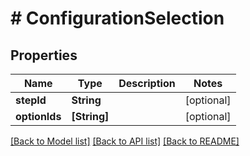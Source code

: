 # # ConfigurationSelection


## Properties


Name | Type | Description | Notes
------------ | ------------- | ------------- | -------------
**stepId**| **String** |   | [optional]
**optionIds**| **[String]** |   | [optional]


[[Back to Model list]](../../README.md#models) [[Back to API list]](../../README.md#endpoints) [[Back to README]](../../README.md)